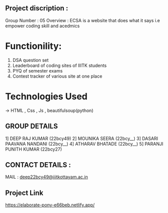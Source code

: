 ## Project discription : 
Group Number : 05
Overview : 
ECSA is a website that does what it says i.e empower coding skill and acedmics 

# Functionility:
1. DSA question set
2. Leaderboard of coding sites of IIITK students
3. PYQ of semester exams
4. Contest tracker of various site at one place

# Technologies Used
-> HTML , Css , Js , beautifulsoup(python)

## GROUP DETAILS 
1] DEEP RAJ KUMAR (22bcy49)
2] MOUNIKA SEERA (22bcy__)
3] DASARI PAAVANA NANDANI (22bcy__)
4] ATHARAV BHATADE (22bcy__)
5] PARANJI PUNITH KUMAR (22bcy27)

## CONTACT DETAILS :
MAIL : deep22bcy49@iiitkottayam.ac.in

## Project Link
https://elaborate-pony-e66beb.netlify.app/


